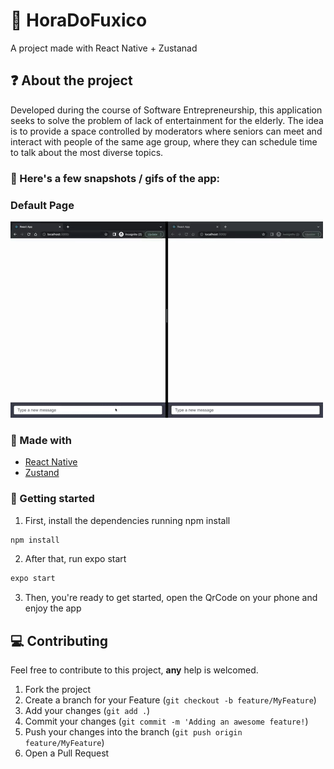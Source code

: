 # :closed_book: HoraDoFuxico
A project made with React Native + Zustanad

## :question: About the project

Developed during the course of Software Entrepreneurship, this application seeks to solve the problem of lack of 
entertainment for the elderly. The idea is to provide a space controlled by moderators where seniors can meet and 
interact with people of the same age group, where they can schedule time to talk about the most diverse topics.
  
### :iphone: Here's a few snapshots / gifs of the app:
  
<div>
  <h3>Default Page</h3>
  <img src="https://github.com/SousaVictorH/LiveChat/blob/master/videos/video.gif" alt="Default">
</div>

###  :hammer: Made with

- [React Native](https://reactnative.dev/)
- [Zustand](https://zustand-demo.pmnd.rs/)

<!-- GETTING STARTED -->

### :triangular_flag_on_post: Getting started

1. First, install the dependencies running npm install

```sh
npm install
```

2. After that, run expo start

```sh
expo start
```

3. Then, you're ready to get started, open the QrCode on your phone and enjoy the app

## :computer: Contributing

Feel free to contribute to this project, **any** help is welcomed.

1. Fork the project
2. Create a branch for your Feature (`git checkout -b feature/MyFeature`)
3. Add your changes (`git add .`)
4. Commit your changes (`git commit -m 'Adding an awesome feature!`)
5. Push your changes into the branch (`git push origin feature/MyFeature`)
6. Open a Pull Request
